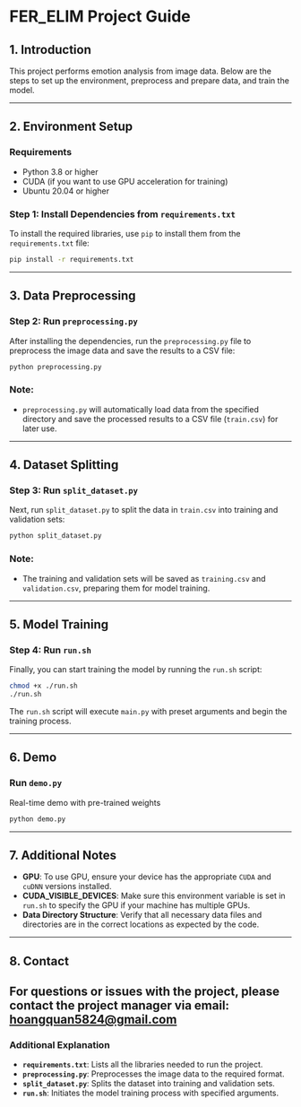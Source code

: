 <!-- Link github: https://github.com/VinhQuaan/FER_ELIM -->
<!-- In the setting.json file on VS code, add the following line: -->
<!-- "python.terminal.executeInFileDir": true-->
<!-- With this setting enabled, whenever you run a Python script, the terminal automatically changes its working directory to the folder containing the script.-->

# FER_ELIM Project Guide

## 1. Introduction
This project performs emotion analysis from image data. Below are the steps to set up the environment, preprocess and prepare data, and train the model.

---

## 2. Environment Setup

### Requirements
- Python 3.8 or higher
- CUDA (if you want to use GPU acceleration for training)
- Ubuntu 20.04 or higher

### Step 1: Install Dependencies from `requirements.txt`

To install the required libraries, use `pip` to install them from the `requirements.txt` file:

```bash
pip install -r requirements.txt
```

---

## 3. Data Preprocessing

### Step 2: Run `preprocessing.py`

After installing the dependencies, run the `preprocessing.py` file to preprocess the image data and save the results to a CSV file:

```bash
python preprocessing.py
```

### Note:
- `preprocessing.py` will automatically load data from the specified directory and save the processed results to a CSV file (`train.csv`) for later use.

---

## 4. Dataset Splitting

### Step 3: Run `split_dataset.py`

Next, run `split_dataset.py` to split the data in `train.csv` into training and validation sets:

```bash
python split_dataset.py
```

### Note:
- The training and validation sets will be saved as `training.csv` and `validation.csv`, preparing them for model training.

---

## 5. Model Training

### Step 4: Run `run.sh`

Finally, you can start training the model by running the `run.sh` script:

```bash
chmod +x ./run.sh
./run.sh
```

The `run.sh` script will execute `main.py` with preset arguments and begin the training process.

---

## 6. Demo

### Run `demo.py`

Real-time demo with pre-trained weights

```bash
python demo.py
```
---

## 7. Additional Notes

- **GPU**: To use GPU, ensure your device has the appropriate `CUDA` and `cuDNN` versions installed.
- **CUDA_VISIBLE_DEVICES**: Make sure this environment variable is set in `run.sh` to specify the GPU if your machine has multiple GPUs.
- **Data Directory Structure**: Verify that all necessary data files and directories are in the correct locations as expected by the code.

---

## 8. Contact
For questions or issues with the project, please contact the project manager via email: hoangquan5824@gmail.com
---

### Additional Explanation

- **`requirements.txt`**: Lists all the libraries needed to run the project.
- **`preprocessing.py`**: Preprocesses the image data to the required format.
- **`split_dataset.py`**: Splits the dataset into training and validation sets.
- **`run.sh`**: Initiates the model training process with specified arguments.
